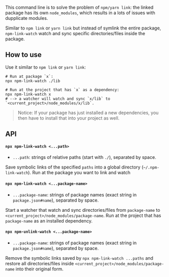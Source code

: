This command line is to solve the problem of `npm/yarn link`: the linked package has its own `node_modules`, which results in a lots of issues with dupplicate modules.

Similar to `npm link` or `yarn link` but instead of symlink the entire package, `npm-link-watch` watch and sync specific directories/files inside the package.

## How to use

Use it similar to `npm link` or `yarn link`:

```
# Run at package `x`:
npx npm-link-watch ./lib

# Run at the project that has `x` as a dependency:
npx npm-link-watch x
# --> a watcher will watch and sync `x/lib` to `<current_project>/node_modules/x/lib`.
```

> Notice: If your package has just installed a new dependencies, you then have to install that into your project as well.

## API

#### `npx npm-link-watch <...path>`

- `...path`: strings of relative paths (start with `./`), separated by space.

Save symbolic links of the specified `paths` into a global directory (`~/.npm-link-watch`).
Run at the package you want to link and watch

#### `npx npm-link-watch <...package-name>`

- `...package-name`: strings of package names (exact string in `package.json#name`), separated by space.

Start a watcher that watch and sync directories/files from `package-name` to `<current_project>/node_modules/package-name`.
Run at the project that has `package-name` as an installed dependency.

#### `npx npm-unlink-watch <...package-name>`

- `...package-name`: strings of package names (exact string in `package.json#name`), separated by space.

Remove the symbolic links saved by `npx npm-link-watch ...paths` and restore all directories/files inside `<current_project>/node_modules/package-name` into their original form.
